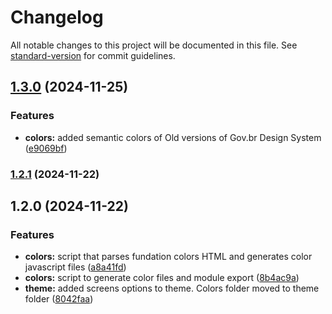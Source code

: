 # Changelog

All notable changes to this project will be documented in this file. See [standard-version](https://github.com/conventional-changelog/standard-version) for commit guidelines.

## [1.3.0](https://github.com/marcosdefontes/ds-govbr-tailwind/compare/v1.2.1...v1.3.0) (2024-11-25)


### Features

* **colors:** added semantic colors of Old versions of Gov.br Design System ([e9069bf](https://github.com/marcosdefontes/ds-govbr-tailwind/commit/e9069bf54aa5ae03d8a84374ffe0ad0fd33d49b7))

### [1.2.1](https://github.com/marcosdefontes/ds-govbr-tailwind/compare/v1.2.0...v1.2.1) (2024-11-22)

## 1.2.0 (2024-11-22)


### Features

* **colors:** script that parses fundation colors HTML and generates color javascript files ([a8a41fd](https://github.com/marcosdefontes/ds-govbr-tailwind/commit/a8a41fd84582262f68e203d7b457f71d2951222d))
* **colors:** script to generate color files and module export ([8b4ac9a](https://github.com/marcosdefontes/ds-govbr-tailwind/commit/8b4ac9a7cd369b3e3ec72080de408b4f89225e62))
* **theme:** added screens options to theme. Colors folder moved to theme folder ([8042faa](https://github.com/marcosdefontes/ds-govbr-tailwind/commit/8042faa89cc6d132887c7c11f1e6567b2bd5d31d))
